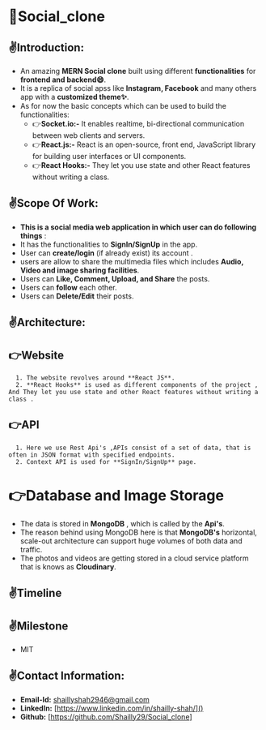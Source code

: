 # 🔰Social_clone
## ✌Introduction:
* An amazing **MERN Social clone** built using different **functionalities** for **frontend and backend😄**.
* It is a replica of social apss like **Instagram, Facebook** and many others app with a **customized theme✨**.
* As for now the basic concepts which can be used to build the functionalities:
   * 👉**Socket.io:-** It enables realtime, bi-directional communication between web clients and servers.
   * 👉**React.js:-** React is an open-source, front end, JavaScript library for building user interfaces or UI components.
   * 👉**React Hooks:-** They let you use state and other React features without writing a class.
   
## ✌Scope Of Work:
* **This is a social media web application in which user can do following things** :
* It has the functionalities to **SignIn/SignUp** in the app.
* User can **create/login** (if already exist) its account .
* users are allow to share the multimedia files which includes **Audio, Video and image sharing facilities**.
* Users can **Like, Comment, Upload, and Share** the posts.
* Users can **follow** each other.
* Users can **Delete/Edit** their posts.

## ✌Architecture:

## 👉Website

      1. The website revolves around **React JS**.
      2. **React Hooks** is used as different components of the project , And They let you use state and other React features without writing a class .

   ## 👉API
      1. Here we use Rest Api's ,APIs consist of a set of data, that is often in JSON format with specified endpoints.
      2. Context API is used for **SignIn/SignUp** page.
# 👉Database and Image Storage
   * The data is stored in **MongoDB** , which is called by the **Api's**.
   * The reason behind using MongoDB here is that **MongoDB's** horizontal, scale-out architecture can support huge volumes of both data and traffic.
   * The photos and videos are getting stored in a cloud service platform that is knows as **Cloudinary**.
   
## ✌Timeline

## ✌Milestone
   * MIT
   
## ✌Contact Information:

   * **Email-Id:** [shaillyshah2946@gmail.com]()
   * **LinkedIn:** [https://www.linkedin.com/in/shailly-shah/]()
   * **Github:** [https://github.com/Shailly29/Social_clone]
